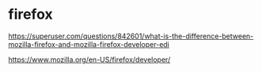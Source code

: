 # firefox
https://superuser.com/questions/842601/what-is-the-difference-between-mozilla-firefox-and-mozilla-firefox-developer-edi

https://www.mozilla.org/en-US/firefox/developer/
